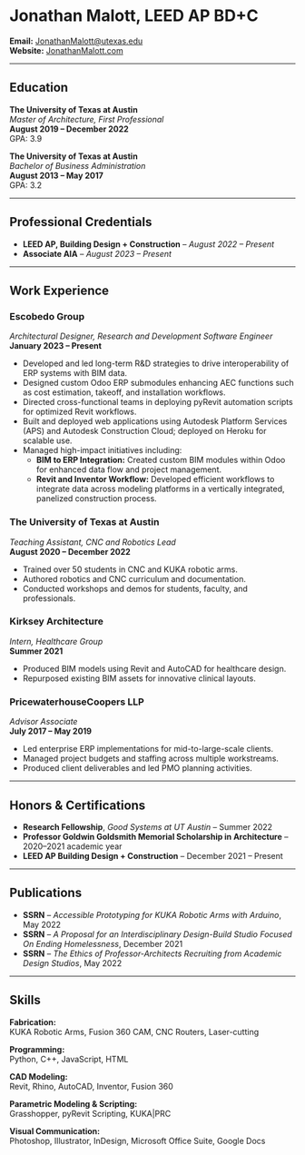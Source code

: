 # Jonathan Malott, LEED AP BD+C

**Email:** [JonathanMalott@utexas.edu](mailto:JonathanMalott@utexas.edu)  
**Website:** [JonathanMalott.com](http://JonathanMalott.com)  

---

## Education

**The University of Texas at Austin**  
*Master of Architecture, First Professional*  
**August 2019 – December 2022**  
GPA: 3.9

**The University of Texas at Austin**  
*Bachelor of Business Administration*  
**August 2013 – May 2017**  
GPA: 3.2

---

## Professional Credentials

- **LEED AP, Building Design + Construction** – *August 2022 – Present*  
- **Associate AIA** – *August 2023 – Present*

---

## Work Experience

### **Escobedo Group**  
*Architectural Designer, Research and Development Software Engineer*  
**January 2023 – Present**  
- Developed and led long-term R&D strategies to drive interoperability of ERP systems with BIM data.
- Designed custom Odoo ERP submodules enhancing AEC functions such as cost estimation, takeoff, and installation workflows.
- Directed cross-functional teams in deploying pyRevit automation scripts for optimized Revit workflows.
- Built and deployed web applications using Autodesk Platform Services (APS) and Autodesk Construction Cloud; deployed on Heroku for scalable use.
- Managed high-impact initiatives including:
  - **BIM to ERP Integration:** Created custom BIM modules within Odoo for enhanced data flow and project management.
  - **Revit and Inventor Workflow:** Developed efficient workflows to integrate data across modeling platforms in a vertically integrated, panelized construction process.

### **The University of Texas at Austin**  
*Teaching Assistant, CNC and Robotics Lead*  
**August 2020 – December 2022**  
- Trained over 50 students in CNC and KUKA robotic arms.
- Authored robotics and CNC curriculum and documentation.
- Conducted workshops and demos for students, faculty, and professionals.

### **Kirksey Architecture**  
*Intern, Healthcare Group*  
**Summer 2021**  
- Produced BIM models using Revit and AutoCAD for healthcare design.
- Repurposed existing BIM assets for innovative clinical layouts.

### **PricewaterhouseCoopers LLP**  
*Advisor Associate*  
**July 2017 – May 2019**  
- Led enterprise ERP implementations for mid-to-large-scale clients.
- Managed project budgets and staffing across multiple workstreams.
- Produced client deliverables and led PMO planning activities.

---

## Honors & Certifications

- **Research Fellowship**, *Good Systems at UT Austin* – Summer 2022  
- **Professor Goldwin Goldsmith Memorial Scholarship in Architecture** – 2020–2021 academic year  
- **LEED AP Building Design + Construction** – December 2021 – Present

---

## Publications

- **SSRN** – *Accessible Prototyping for KUKA Robotic Arms with Arduino*, May 2022  
- **SSRN** – *A Proposal for an Interdisciplinary Design-Build Studio Focused On Ending Homelessness*, December 2021  
- **SSRN** – *The Ethics of Professor-Architects Recruiting from Academic Design Studios*, May 2022  

---

## Skills

**Fabrication:**  
KUKA Robotic Arms, Fusion 360 CAM, CNC Routers, Laser-cutting  

**Programming:**  
Python, C++, JavaScript, HTML  

**CAD Modeling:**  
Revit, Rhino, AutoCAD, Inventor, Fusion 360  

**Parametric Modeling & Scripting:**  
Grasshopper, pyRevit Scripting, KUKA|PRC  

**Visual Communication:**  
Photoshop, Illustrator, InDesign, Microsoft Office Suite, Google Docs  
